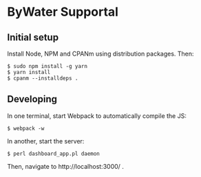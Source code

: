 # ByWater Supportal

## Initial setup

Install Node, NPM and CPANm using distribution packages. Then:

    $ sudo npm install -g yarn
    $ yarn install
    $ cpanm --installdeps .

## Developing

In one terminal, start Webpack to automatically compile the JS:

    $ webpack -w

In another, start the server:

    $ perl dashboard_app.pl daemon

Then, navigate to http://localhost:3000/ .
